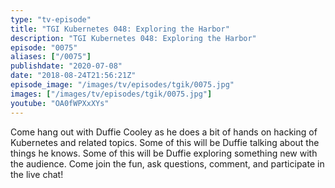 ```yaml
---
type: "tv-episode"
title: "TGI Kubernetes 048: Exploring the Harbor"
description: "TGI Kubernetes 048: Exploring the Harbor"
episode: "0075"
aliases: ["/0075"]
publishdate: "2020-07-08"
date: "2018-08-24T21:56:21Z"
episode_image: "/images/tv/episodes/tgik/0075.jpg"
images: ["/images/tv/episodes/tgik/0075.jpg"]
youtube: "OA0fWPXxXYs"
---
```


Come hang out with Duffie Cooley as he does a bit of hands on hacking of Kubernetes and related topics. Some of this will be Duffie talking about the things he knows. Some of this will be Duffie exploring something new with the audience. Come join the fun, ask questions, comment, and participate in the live chat!
